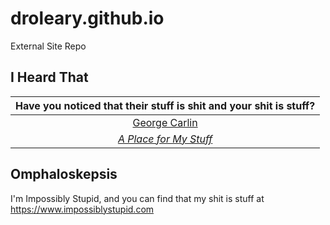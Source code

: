 # droleary.github.io
External Site Repo

## I Heard That
|  Have you noticed that their stuff is shit and your shit is stuff?  |
|:-----------------------------------------------------------------:|
| [George Carlin](https://georgecarlin.com) |
| [*A Place for My Stuff*](https://en.wikipedia.org/wiki/A_Place_for_My_Stuff) |

## Omphaloskepsis
I'm Impossibly Stupid, and you can find that my shit is stuff at <https://www.impossiblystupid.com>
